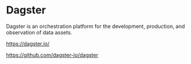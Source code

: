  # Dagster

Dagster is an orchestration platform for the development, production, and observation of data assets.

https://dagster.io/

https://github.com/dagster-io/dagster
